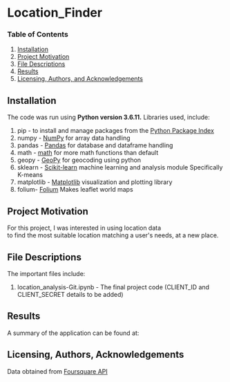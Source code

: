 # Location_Finder

### Table of Contents

1. [Installation](#installation)
2. [Project Motivation](#motivation)
3. [File Descriptions](#files)
4. [Results](#results)
5. [Licensing, Authors, and Acknowledgements](#licensing)

## Installation <a name="installation"></a>

The code was run using <b>Python version 3.6.11.</b> Libraries used, include: <br>
1. pip - to install and manage packages from the [Python Package Index](https://pypi.org/)
2. numpy - [NumPy](https://numpy.org/) for array data handling
3. pandas - [Pandas](https://pandas.pydata.org/) for database and dataframe handling
4. math - [math](https://docs.python.org/3/library/math.html) for more math functions than default
5. geopy - [GeoPy](https://geopy.readthedocs.io/en/stable/) for geocoding using python
6. sklearn - [Scikit-learn](https://scikit-learn.org/stable/)  machine learning and analysis module 
                Specifically K-means
7. matplotlib - [Matplotlib](https://matplotlib.org/) visualization and plotting library
8. folium- [Folium](https://python-visualization.github.io/folium/) Makes leaflet world maps

## Project Motivation<a name="motivation"></a>

For this project, I was interested in using location data <br>
to find the most suitable location matching a user's needs, at a new place.

## File Descriptions <a name="files"></a>

The important files include: <br>
1. location_analysis-Git.ipynb - The final project code (CLIENT_ID and CLIENT_SECRET details to be added)

## Results<a name="results"></a>

A summary of the application can be found at: 

## Licensing, Authors, Acknowledgements<a name="licensing"></a>

Data obtained from [Foursquare API](https://developer.foursquare.com/) 

